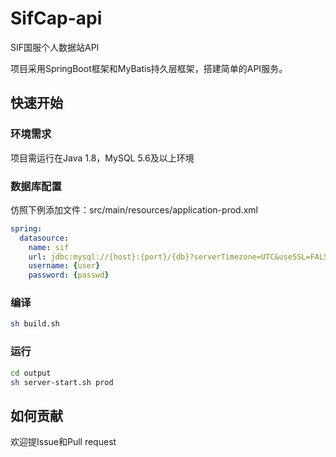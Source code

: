 # SifCap-api

SIF国服个人数据站API

项目采用SpringBoot框架和MyBatis持久层框架，搭建简单的API服务。

## 快速开始

### 环境需求

项目需运行在Java 1.8，MySQL 5.6及以上环境

### 数据库配置

仿照下例添加文件：src/main/resources/application-prod.xml

``` yml
spring:
  datasource:
    name: sif
    url: jdbc:mysql://{host}:{port}/{db}?serverTimezone=UTC&useSSL=FALSE
    username: {user}
    password: {passwd}
```

### 编译

``` bash
sh build.sh
```

### 运行

``` bash
cd output
sh server-start.sh prod
```

## 如何贡献

欢迎提Issue和Pull request
